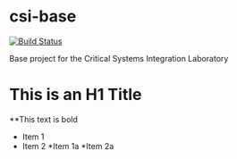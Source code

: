 # csi-base

[![Build Status](https://travis-ci.org/FTSRG-CSI/csi.svg?branch=master)](https://travis-ci.org/FTSRG-CSI/csi)

Base project for the Critical Systems Integration Laboratory

# This is an H1 Title

**This text is bold

* Item 1 
* Item 2
  *Item 1a
  *Item 2a
